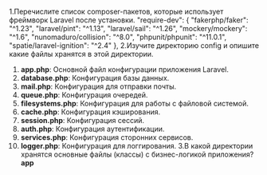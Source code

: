 1.Перечислите список composer-пакетов, которые использует фреймворк Laravel после установки.
"require-dev": {
        "fakerphp/faker": "^1.23",
        "laravel/pint": "^1.13",
        "laravel/sail": "^1.26",
        "mockery/mockery": "^1.6",
        "nunomaduro/collision": "^8.0",
        "phpunit/phpunit": "^11.0.1",
        "spatie/laravel-ignition": "^2.4"
    },
2.Изучите директорию config и опишите какие файлы хранятся в этой директории.
1. **app.php**: Основной файл конфигурации приложения Laravel.
2. **database.php**: Конфигурация базы данных.
3. **mail.php**: Конфигурация для отправки почты.
4. **queue.php**: Конфигурация очередей.
5. **filesystems.php**: Конфигурация для работы с файловой системой.
6. **cache.php**: Конфигурация кэширования.
7. **session.php**: Конфигурация сессий.
8. **auth.php**: Конфигурация аутентификации.
9. **services.php**: Конфигурация сторонних сервисов.
10. **logger.php**: Конфигурация для логгирования.
3.В какой директории хранятся основные файлы (классы) с бизнес-логикой приложения?
**app**
